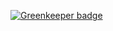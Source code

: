 
[![Greenkeeper badge](https://badges.greenkeeper.io/Naturalclar/react-native-ble-test.svg)](https://greenkeeper.io/)
